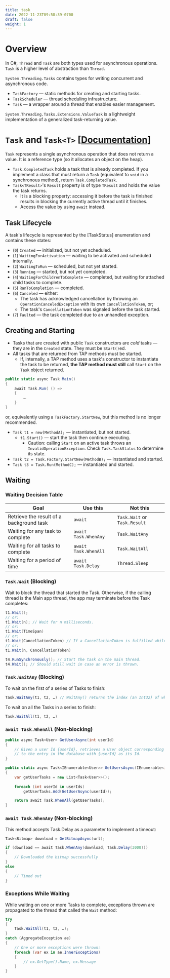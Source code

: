 ```yaml
---
title: task
date: 2022-11-23T09:58:39-0700
draft: false
weight: 1
---
```


# Overview
In C#, `Thread` and `Task` are both types used for asynchronous operations. `Task` is a higher level of abstraction than `Thread`.

`System.Threading.Tasks` contains types for writing concurrent and asynchronous code.
- `TaskFactory` — static methods for creating and starting tasks.
- `TaskScheduler` — thread scheduling infrastructure.
- `Task` — a wrapper around a thread that enables easier management.

`System.Threading.Tasks.Extensions.ValueTask` is a lightweight implementation of a generalized task-returning value.

# `Task` and `Task<T>` [[Documentation](https://docs.microsoft.com/en-us/dotnet/api/system.threading.tasks.task?view=net-6.0)]  

`Task` represents a single asynchronous operation that does not return a value. It is a reference type (so it allocates an object on the heap). 
- `Task.CompletedTask` holds a task that is already completed. If you implement a class that must return a `Task` (equivalent to `void` in a synchronous method), return `Task.CompletedTask`.
- `Task<TResult>`'s `Result` property is of type `TResult` and holds the value the task returns.
  - It is a blocking property: accessing it before the task is finished results in blocking the currently active thread until it finishes.
  - Access the value by using `await` instead.

## Task Lifecycle
A task's lifecycle is represented by the [TaskStatus] enumeration and contains these states:
- (`0`) `Created` — initialized, but not yet scheduled.
- (`1`) `WaitingForActivation` — waiting to be activated and scheduled internally.
- (`2`) `WaitingToRun` — scheduled, but not yet started.
- (`3`) `Running` — started, but not yet completed.
- (`4`) `WaitingForChildrenToComplete` — completed, but waiting for attached child tasks to complete.
- (`5`) `RanToCompletion` — completed.
- (`6`) `Canceled` — either:
  - The task has acknowledged cancellation by throwing an `OperationCanceledException` with its own `CancellationToken`, or;
  - The task's `CancellationToken` was signaled before the task started.
- (`7`) `Faulted` — the task completed due to an unhandled exception.

## Creating and Starting
- Tasks that are created with public `Task` constructors are *cold* tasks — they are in the `Created` state. They must be `Start()`ed.
- All tasks that are returned from TAP methods must be started. 
  - If, internally, a TAP method uses a task's constructor to instantiate the task to be returned, **the TAP method must still** call `Start` on the `Task` object returned.

```cs
public static async Task Main()
{
    await Task.Run( () =>
    {
        …
    }
}
```
or, equivalently using a `TaskFactory.StartNew`, but this method is no longer recommended.

- `Task t1 = new(MethodA);` — instantiated, but not started.
  - `t1.Start()` — start the task then continue executing.
    - <o>Caution</o>: calling `Start` on an active task throws an `InvalidOperationException`. Check `Task.TaskStatus` to determine its state.
- `Task t2 = Task.Factory.StartNew(MethodB);` — instantiated and started.
- `Task t3 = Task.Run(MethodC);` — instantiated and started.

## Waiting
### Waiting Decision Table
| Goal                                     | <g>Use this</g>      | <r>Not this</r>              |
| ---------------------------------------- | -------------------- | ---------------------------- |
| Retrieve the result of a background task | `await`              | `Task.Wait` or `Task.Result` |
| Waiting for any task to complete         | `await Task.WhenAny` | `Task.WaitAny`               |
| Waiting for all tasks to complete        | `await Task.WhenAll` | `Task.WaitAll`               |
| Waiting for a period of time             | `await Task.Delay`   | `Thread.Sleep`               |

### `Task.Wait` (Blocking)
Wait to block the thread that started the Task. Otherwise, if the calling thread is the Main app thread, the app may terminate before the Task completes:
```cs
t1.Wait();
// or:
t1.Wait(n); // Wait for n milliseconds.
// or:
t1.Wait(TimeSpan)
// or:
t1.Wait(CancellationToken) // If a CancellationToken is fulfilled while waiting, OperationCanceledException is thrown.
// or:
t1.Wait(n, CancellationToken)

t4.RunSynchronously(); // Start the task on the main thread.
t4.Wait(); // Should still wait in case an error is thrown.
```

### `Task.WaitAny` (Blocking)
To wait on the first of a series of Tasks to finish:
```cs
Task.WaitAny(t1, t2, …) // WaitAny() returns the index (an Int32) of which Task in the list finished.
```

To wait on all the Tasks in a series to finish:
```cs
Task.WaitAll(t1, t2, …)
```

### `await Task.WhenAll` (Non-blocking)
```cs
public async Task<User> GetUserAsync(int userId)
{
    // Given a user Id {userId}, retrieves a User object corresponding
    // to the entry in the database with {userId} as its Id.
}

public static async Task<IEnumerable<User>> GetUsersAsync(IEnumerable<int> userIds)
{
    var getUserTasks = new List<Task<User>>();
 
    foreach (int userId in userIds)
        getUserTasks.Add(GetUserAsync(userId));

    return await Task.WhenAll(getUserTasks);
}
```

### `await Task.WhenAny` (Non-blocking)
This method accepts Task.Delay as a parameter to implement a timeout:
```cs
Task<Bitmap> download = GetBitmapAsync(url);

if (download == await Task.WhenAny(download, Task.Delay(3000)))
{
    // Downloaded the bitmap successfully
}
else
{
    // Timed out
}
```

### Exceptions While Waiting
While waiting on one or more Tasks to complete, exceptions thrown are propagated to the thread that called the `Wait` method:
```cs
try
{
    Task.WaitAll(t1, t2, …);
}
catch (AggregateException ae)
{
    // One or more exceptions were thrown:
    foreach (var ex in ae.InnerExceptions)
    {
        // ex.GetType().Name, ex.Message
    }
}
```